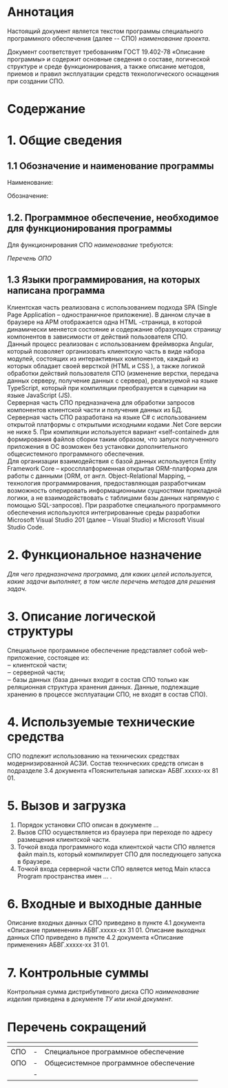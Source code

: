 <!--  Тиульный лист  -->

<!--  Новый лист  -->
# Аннотация
Настоящий документ является текстом программы специального программного
обеспечения (далее -- СПО) *наименование проекта*.

Документ соответствует требованиям ГОСТ 19.402-78 «Описание программы» и
содержит основные сведения о составе, логической структуре и среде
функционирования, а также описание методов, приемов и правил
эксплуатации средств технологического оснащения при создании СПО.

<!--  Новый лист, используем автоформирование ворда за счет заголовков. Далее вариант для Маркдауна -->
# Содержание


# 1. Общие сведения
## 1.1 Обозначение и наименование программы

Наименование:

Обозначение:

## 1.2.  Программное обеспечение, необходимое для функционирования программы

Для функционирования СПО *наименование* требуются:

*Перечень ОПО*

## 1.3 Языки программирования, на которых написана программа
Клиентская часть реализована с использованием подхода SPA (Single Page Application – одностраничное приложение). В данном случае в браузере на АРМ отображается одна HTML -страница, в которой динамически меняется состояние и содержание образующих страницу компонентов в зависимости от действий пользователя СПО.    
Данный процесс реализован с использованием фреймворка Angular, который позволяет организовать клиентскую часть в виде набора модулей, состоящих из интерактивных компонентов, каждый из которых обладает своей версткой (HTML и CSS ), а также логикой обработки действий пользователя СПО (изменение верстки, передача данных серверу, получение данных с сервера), реализуемой на языке TypeScript, который при компиляции преобразуется в сценарии на языке JavaScript (JS).    
Серверная часть СПО предназначена для обработки запросов компонентов клиентской части и получения данных из БД.   
Серверная часть СПО разработана на языке C# с использованием открытой платформы с открытыми исходными кодами .Net Core версии не ниже 5. При компиляции используется вариант «self-contained» для формирования файлов сборки таким образом, что запуск полученного приложения в ОС возможен без установки дополнительного общесистемного программного обеспечения.    
Для организации взаимодействия с базой данных используется Entity Framework Core – кроссплатформенная открытая ORM-платформа для работы с данными (ORM, от англ. Object-Relational Mapping, – технология программирования, предоставляющая разработчикам возможность оперировать информационными сущностями прикладной логики, а не взаимодействовать с таблицами базы данных напрямую с помощью SQL-запросов).
При разработке специального программного обеспечения используются интегрированные среды разработки Microsoft Visual Studio 201 (далее – Visual Studio) и Microsoft Visual Studio Code.


# 2.  Функциональное назначение

*Для чего предназначена программа, для каких целей используется, какие задачи выполняет, в том числе перечень методов для решения задач*.

# 3.  Описание логической структуры
Специальное программное обеспечение представляет собой web-приложение, состоящее из:  
‒	клиентской части;  
‒	серверной части;  
‒	базы данных (база данных входит в состав СПО только как реляционная структура хранения данных. Данные, подлежащие хранению в процессе эксплуатации СПО, не входят в состав СПО).  


# 4.  Используемые технические средства
СПО подлежит использованию на технических средствах модернизированной АСЗИ. 
Состав технических средств описан в подразделе 3.4 документа «Пояснительная записка» АБВГ.ххххх-хх 81 01.


# 5.  Вызов и загрузка
1)	Порядок установки СПО описан в документе ...
2)	Вызов СПО осуществляется из браузера при переходе по адресу размещения клиентской части.
3)	Точкой входа программного кода клиентской части СПО является файл main.ts, который компилирует СПО для последующего запуска в браузере.
4)	Точкой входа серверной части СПО является метод Main класса Program пространства имен ... .


# 6.  Входные и выходные данные
Описание входных данных СПО приведено в пункте 4.1 документа «Описание применения» АБВГ.ххххх-хх 31 01.
Описание выходных данных СПО приведено в пункте 4.2 документа «Описание применения» АБВГ.ххххх-хх 31 01.


# 7.  Контрольные суммы
Контрольная сумма дистрибутивного диска СПО *наименование изделия*
приведена в документе *ТУ или иной документ*.


<!--  Таблица подписями -->

# Перечень сокращений
| <!-- без заголовка--> | <!-- без заголовка--> | <!-- без заголовка--> |
|:--|:-:|:-|
|СПО|-|Специальное программное обеспечение|
|ОПО|-|Общесистемное программное обеспечение|
||-||

<!--  всегда с нового листа: Лист регистрации изменений -->